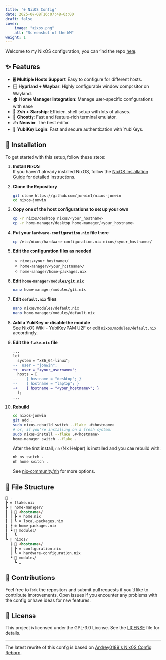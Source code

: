 ```yaml
---
title: '❄️ NixOS Config'
date: 2025-06-08T16:07:48+02:00
draft: false
cover:
    image: "nixos.png"
    alt: "Screenshot of the WM"
weight: 1
---
```


Welcome to my NixOS configuration, you can find the repo [here](https://github.com/jonwin1/nixos-jonwin).

## ✨ Features

- 🖥️ **Multiple Hosts Support**: Easy to configure for different hosts.
- 🪟 **Hyprland + Waybar**: Highly configurable window compositor on Wayland.
- 🏠 **Home Manager Integration**: Manage user-specific configurations with ease.
- 🐚 **Zsh + Starship**: Efficient shell setup with lots of aliases.
- 👻 **Ghostty**: Fast and feature-rich terminal emulator.
- ✍️ **Neovim**: The best editor.
- 🔑 **YubiKey Login**: Fast and secure authentication with YubiKeys.

## 🚀 Installation

To get started with this setup, follow these steps:

1. **Install NixOS**  
   If you haven’t already installed NixOS, follow the [NixOS Installation Guide](https://nixos.org/manual/nixos/stable/#sec-installation) for detailed instructions.

2. **Clone the Repository**  

    ```bash
    git clone https://github.com/jonwin1/nixos-jonwin
    cd nixos-jonwin
    ```

3. **Copy one of the host configurations to set up your own**  

    ```bash
    cp -r nixos/desktop nixos/<your_hostname>
    cp -r home-manager/desktop home-manager/<your_hostname>
    ```

4. **Put your `hardware-configuration.nix` file there**  

    ```bash
    cp /etc/nixos/hardware-configuration.nix nixos/<your_hostname>/
    ```

5. **Edit the configuration files as needed**  
   - `nixos/<your_hostname>/`
   - `home-manager/<your_hostname>/`
   - `home-manager/home-packages.nix`

6. **Edit `home-manager/modules/git.nix`**  

    ```bash
    nano home-manager/modules/git.nix
    ```

7. **Edit `default.nix` files**  

    ```bash
    nano nixos/modules/default.nix
    nano home-manager/modules/default.nix
    ```

8. **Add a YubiKey or disable the module**  
   See [NixOS Wiki - YubiKey PAM U2F](https://wiki.nixos.org/wiki/Yubikey#pam_u2f) or edit `nixos/modules/default.nix` accordingly.

9. **Edit the `flake.nix` file**  

    ```diff
    ...
    let
      system = "x86_64-linux";
    --  user = "jonwin";
    ++  user = "<your_username>";
      hosts = [
    --    { hostname = "desktop"; }
    --    { hostname = "laptop"; }
    ++    { hostname = "<your_hostname>"; }
      ];
    ...
    ```

10. **Rebuild**  

    ```bash
    cd nixos-jonwin
    git add .
    sudo nixos-rebuild switch --flake .#<hostname>
    # or, if you're installing on a fresh system:
    sudo nixos-install --flake .#<hostname>
    home-manager switch --flake .
    ```

    After the first install, `nh` (Nix Helper) is installed and you can rebuild with:

    ```bash
    nh os switch .
    nh home switch .
    ```

    See [nix-community/nh](https://github.com/nix-community/nh) for more options.

## 📂 File Structure

```markdown
📂 .
┣ ❄️ flake.nix
┣ 📂 home-manager/
┃ ┣ 📂 <hostname>/
┃ ┃ ┣ ❄️ home.nix
┃ ┃ ┗ ❄️ local-packages.nix
┃ ┣ ❄️ home-packages.nix
┃ ┗ 📂 modules/
┃   ┗ …
┗ 📂 nixos/
  ┣ 📂 <hostname>/
  ┃ ┣ ❄️ configuration.nix
  ┃ ┗ ❄️ hardware-configuration.nix
  ┗ 📂 modules/
    ┗ …
```

## 🤝 Contributions

Feel free to fork the repository and submit pull requests if you'd like to contribute improvements. Open issues if you encounter any problems with the config or have ideas for new features.

## 📜 License

This project is licensed under the GPL-3.0 License. See the [LICENSE](https://github.com/jonwin1/nixos-jonwin/blob/main/LICENSE) file for details.

---

The latest rewrite of this config is based on [Andrey0189's NixOS Config Reborn](https://github.com/Andrey0189/nixos-config-reborn).
